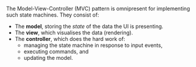 The Model-View-Controller (MVC) pattern is omnipresent for implementing such state machines. They consist of:
- The **model**, storing the *state* of the data the UI is presenting.
- The **view**, which visualises the data (rendering).
- The **controller**, which does the hard work of:
	- managing the state machine in response to input events,
	- executing commands, and 
	- updating the model.
